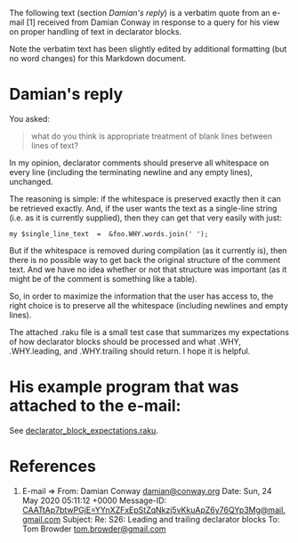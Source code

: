 
The following text (section *Damian's reply*) is a verbatim quote from
an e-mail [1] received from Damian Conway in response to a query for
his view on proper handling of text in declarator blocks.

Note the verbatim text has been slightly edited by additional
formatting (but no word changes) for this Markdown document.

# Damian's reply

You asked:

> what do you think is appropriate treatment of blank lines between lines of text?

In my opinion, declarator comments should preserve all whitespace on
every line (including the terminating newline and any empty lines),
unchanged.

The reasoning is simple: if the whitespace is preserved exactly then
it can be retrieved exactly. And, if the user wants the text as a
single-line string (i.e. as it is currently supplied), then they can
get that very easily with just:

    my $single_line_text  =  &foo.WHY.words.join(' ');

But if the whitespace is removed during compilation (as it currently
is), then there is no possible way to get back the original structure
of the comment text. And we have no idea whether or not that structure
was important (as it might be of the comment is something like a
table).

So, in order to maximize the information that the user has access to,
the right choice is to preserve all the whitespace (including newlines
and empty lines).

The attached .raku file is a small test case that summarizes my
expectations of how declarator blocks should be processed and what
.WHY, .WHY.leading, and .WHY.trailing should return. I hope it is
helpful.

# His example program that was attached to the e-mail:

See [declarator_block_expectations.raku](./declarator_block_expectations.raku).

# References

1. E-mail =>
   From: Damian Conway <damian@conway.org>
   Date: Sun, 24 May 2020 05:11:12 +0000
   Message-ID: <CAATtAp7btwPGjE=YYnXZFxEpStZqNkzj5vKkuApZ6y76QYp3Mg@mail.gmail.com>
   Subject: Re: S26: Leading and trailing declarator blocks
   To: Tom Browder <tom.browder@gmail.com>
